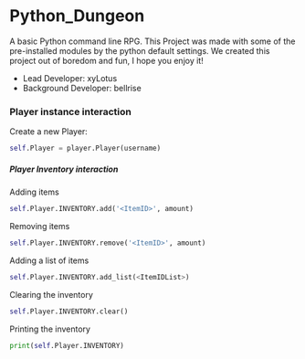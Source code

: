 # Python_Dungeon
A basic Python command line RPG.
This Project was made with some of the pre-installed modules by the python default settings.
We created this project out of boredom and fun, I hope you enjoy it!

- Lead Developer: xyLotus
- Background Developer: bellrise


### Player instance interaction

Create a new Player:
````python
self.Player = player.Player(username)
````




##### Player Inventory interaction

Adding items 
```python
self.Player.INVENTORY.add('<ItemID>', amount)
```

Removing items
````python
self.Player.INVENTORY.remove('<ItemID>', amount)
````

Adding a list of items
````python
self.Player.INVENTORY.add_list(<ItemIDList>)
````

Clearing the inventory
````python
self.Player.INVENTORY.clear()
````

Printing the inventory
````python
print(self.Player.INVENTORY)
```` 
